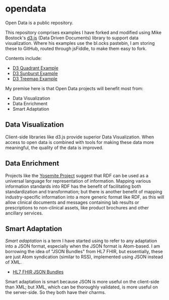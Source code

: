 # opendata
Open Data is a public repository.

This repository comprises examples I have forked and modified using Mike Bostock's [d3.js](http://d3js.org/) (Data Driven Documents) library to support data visualization. Where his examples use the bl.ocks pastebin, I am storing these to GitHub, routed through jsFiddle, to make them easy to fork. 

Contents include:
+ [D3 Quadrant Example](http://jsfiddle.net/gh/get/d3/3.0.4/phollott/opendata/tree/master/d3quadrant/)
+ [D3 Sunburst Example](http://jsfiddle.net/gh/get/d3/3.0.4/phollott/opendata/tree/master/d3sunburst/)
+ [D3 Treemap Example](http://jsfiddle.net/gh/get/d3/3.0.4/phollott/opendata/tree/master/d3treemap/)

My premise here is that Open Data projects will benefit most from:
+ Data Visualization
+ Data Enrichment
+ Smart Adaptation

Data Visualization
----------------

Client-side libraries like d3.js provide superior Data Visualization. When access to open data is combined with tools for making these data more meaningful, the quality of the data is improved.

Data Enrichment
----------------

Projects like the [Yosemite Project](http://yosemitemanifesto.org/) suggest that RDF can be used as a universal language for representation of information. Mapping various information standards into RDF has the benefit of facilitating both standardization and transformation; but there is another benefit of mapping industry-specific information into a more generic format like RDF, as this will allow clinical documents and messages containing lab results or prescriptions to non-clinical assets, like product brochures and other ancillary services.

Smart Adaptation
----------------

*Smart adaptation* is a term I have started using to refer to any adaptation into a JSON format, especially when the JSON format is Atom-based. I am borrowing the idea of "JSON Bundles" from HL7 FHIR, but essentially, these are just Atom syndication (similar to RSS), implemented using JSON instead of XML.

+ [HL7 FHIR JSON Bundles](http://www.hl7.org/implement/standards/fhir/extras.html#bundle)

Smart adaptation is smart because JSON is more useful on the client-side than XML; but XML, which can be thoroughly validated, is more useful on the server-side. So they both have their charms.
